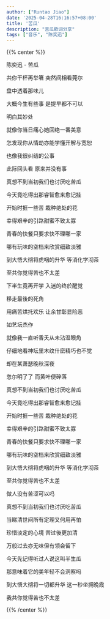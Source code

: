 ```yaml
---
author: ["Runtao Jiao"]
date: '2025-04-28T16:16:57+08:00'
title: '苦瓜'
description: "苦瓜歌词分享"
tags: ["音乐", "陈奕迅"]
---
```


{{% center %}}

<!-- <iframe frameborder="no" border="0" marginwidth="0" marginheight="0" width="100%" height="100" src="https://music.163.com/outchain/player?type=2&id=29764553&amp;auto=1&amp;height=100"></iframe> -->

陈奕迅 - 苦瓜

共你干杯再举箸 突然间相看莞尔

盘中透着那味儿

大概今生有些事 是提早都不可以

明白其妙处

就像你当日痛心她回绝一番美意

怎发现你从情劫亦能学懂开解与宽恕

也像我很纠结的公事

此际回头看 原来并没有事

真想不到当初我们也讨厌吃苦瓜

今天竟吃得出那睿智愈来愈记挂

开始时捱一些苦 栽种绝处的花

幸得艰辛的引路甜蜜不致太寡

青春的快餐只要求快不理哪一家

哪有玩味的空档来欣赏细致淡雅

到大悟大彻将虎咽的升华 等消化学沏茶

至共你觉得苦也不太差

下半生竟再开学 入迷的终於醒觉

移走最後的死角

用痛苦烘托欢乐 让余甘彰显险恶

如艺坛杰作

就像我一直听香夭从未沾湿眼角

仔细地看神坛里木纹什麽精巧也不觉

却在某萧瑟晚秋深夜

忽尔明了了 而黄叶便碎落

真想不到当初我们也讨厌吃苦瓜

今天竟吃得出那睿智愈来愈记挂

开始时捱一些苦 栽种绝处的花

幸得艰辛的引路甜蜜不致太寡

青春的快餐只要求快不理哪一家

哪有玩味的空档来欣赏细致淡雅

到大悟大彻将虎咽的升华 等消化学沏茶

至共你觉得苦也不太差

做人没有苦涩可以吗

真想不到当初我们也讨厌吃苦瓜

当睇清世间所有定理又何用再怕

珍惜淡定的心境 苦过後更加清

万般过去亦无味但有领会留下

今天先记得听过人说这叫半生瓜

那意味着它的美年轻不会洞察吗

到大悟大彻将一切都升华 这一秒坐拥晚霞

我共你觉得苦也不太差

{{% /center %}}
